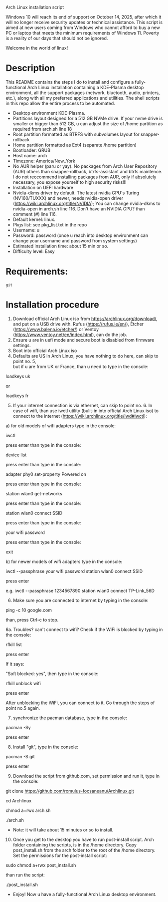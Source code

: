 Arch Linux installation script

Windows 10 will reach its end of support on October 14, 2025, after which it will no longer receive security updates or technical assistance.
This script is aimed at new users coming from Windows who cannot afford to buy a new PC or laptop that meets the minimum requirements of Windows 11.
Poverty is a reality of our days that should not be ignored.

Welcome in the world of linux!

# Description

This README contains the steps I do to install and configure a fully-functional Arch Linux installation containing a KDE-Plasma desktop environment, all the support packages (network, bluetooth, audio, printers, etc.), along with all my preferred applications and utilities. The shell scripts in this repo allow the entire process to be automated.

* Desktop environment KDE-Plasma.
* Partitions layout designed for a 512 GB NVMe drive. If your nvme drive is smaller or bigger than 512 GB, u can adjust the size of  /home partition as required from arch.sh line 18
* Root partition formatted as BTRFS with subvolumes layout for snapper-rollback
* Home partition formatted as Ext4 (separate /home partition)
* Bootloader: GRUB
* Host name: arch
* Timezone: America/New_York
* No AUR helper (paru or yay). No packages from Arch User Repository (AUR) others than snapper-rollback, btrfs-assistant and btrfs maintence. I do not reccommend installing packages from AUR, only if absolutely necessary, you expose yourself to high security risks!!!
* Installation on UEFI hardware
* Nvidia-dkms driver by default. The latest nvidia GPU's Turing (NV160/TUXXX) and newer, needs nvidia-open driver (https://wiki.archlinux.org/title/NVIDIA); You can change nvidia-dkms to nvidia-open in arch.sh line 116.
Don't have an NVIDIA GPU? than comment (#) line 116.
* Default kernel: linux.
* Pkgs list: see pkg_list.txt in the repo
* Username: u
* Password: password (once u reach into desktop environment can change your username and password from system settings)
* Estimated installation time: about 15 min or so.
* Difficulty level: Easy 

# Requirements:

`git`

# Installation procedure

1. Download official Arch Linux iso from https://archlinux.org/download/, and put on a USB drive with. Rufus (https://rufus.ie/en/), Etcher (https://www.balena.io/etcher/) or Ventoy (https://www.ventoy.net/en/index.html), can do the job.
2. Ensure u are in uefi mode and secure boot is disabled from firmware settings. 
3. Boot into official Arch Linux iso
4. Defaults are US in Arch Linux, you have nothing to do here, can skip to point no. 5,  
but if u are from UK or France, than u need to type in the console:

loadkeys uk

or

loadkeys fr

5. If your internet connection is via ethernet, can skip to point no. 6. In case of wifi, than use iwctl utility (bulit-in into official Arch Linux iso) to connect to the internet (https://wiki.archlinux.org/title/Iwd#iwctl):

a) for old models of wifi adapters type in the console:

iwctl 

press enter than type in the console:

device list

press enter than type in the console:

adapter phy0 set-property Powered on

press enter than type in the console:

station wlan0 get-networks

press enter than type in the console:

station wlan0 connect SSID

press enter than type in the console:

your wifi password

press enter than type in the console:

exit

b) for newer models of wifi adapters type in the console:

iwctl --passphrase your wifi password station wlan0 connect SSID

press enter

e.g. iwctl --passphrase 1234567890 station wlan0 connect TP-Link_56D

6. Make sure you are connected to internet by typing in the console:

ping -c 10 google.com

than, press Ctrl-c to stop.

6a. Troubles? can't connect to wifi? Check if the WiFi is blocked by typing in the console:

rfkill list

press enter

If it says:

"Soft blocked: yes", then type in the console:

rfkill unblock wifi

press enter

After unblocking the WiFi, you can connect to it. Go through the steps of point no.5 again.

7. synchronize the pacman database, type in the console:

pacman -Sy

press enter

8. Install "git", type in the console:

pacman -S git

press enter

9. Download the script from github.com, set permission and run it, type in the console:

git clone https://github.com/romulus-focsaneanu/Archlinux.git

cd Archlinux

chmod a+rwx arch.sh

./arch.sh

* Note: it will take about 15 minutes or so to install. 

10. Once you get to the desktop you have to run post-install script. Arch folder containing the scripts, is in the /home directory. Copy post_install.sh from the arch folder to the root of the /home directory. Set the permissions for the post-install script:

sudo chmod a+rwx post_install.sh

than run the script:

./post_install.sh

* Enjoy! Now u have a fully-functional Arch Linux desktop environment.



